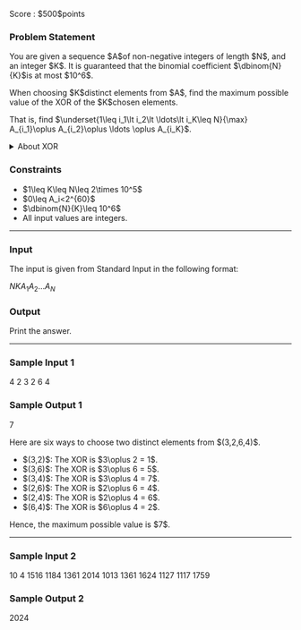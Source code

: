 
<div>

<span>

<span>

<p>
Score : $500$points
</p>

<div>

<section>

### **Problem Statement**

<p>
You are given a sequence $A$of non-negative integers of length $N$, and an integer $K$. It is guaranteed that the binomial coefficient $\dbinom{N}{K}$is at most $10^6$.
</p>

<p>
When choosing $K$distinct elements from $A$, find the maximum possible value of the XOR of the $K$chosen elements.
</p>

<p>
That is, find $\underset{1\leq i_1\lt i_2\lt \ldots\lt i_K\leq N}{\max} A_{i_1}\oplus A_{i_2}\oplus \ldots \oplus A_{i_K}$.
</p>

<details>

<summary>
About XOR
</summary>
For non-negative integers $A,B$, the XOR $A \oplus B$is defined as follows:


<ul>

<li>
In the binary representation of $A \oplus B$, the bit corresponding to $2^k (k \ge 0)$is $1$if and only if exactly one of the bits corresponding to $2^k$in $A$and $B$is $1$, and is $0$otherwise.
</li>

</ul>
For example, $3 \oplus 5 = 6$(in binary notation: $011 \oplus 101 = 110$).

In general, the XOR of $K$integers $p_1, \dots, p_k$is defined as $(\cdots((p_1 \oplus p_2) \oplus p_3) \oplus \cdots \oplus p_k)$. It can be proved that it does not depend on the order of $p_1, \dots, p_k$.


</details>

</section>

</div>

<div>

<section>

### **Constraints**

<ul>

<li>
$1\leq K\leq N\leq 2\times 10^5$
</li>

<li>
$0\leq A_i<2^{60}$
</li>

<li>
$\dbinom{N}{K}\leq 10^6$
</li>

<li>
All input values are integers.
</li>

</ul>

</section>

</div>

---

<div>

<div>

<section>

### **Input**

<p>
The input is given from Standard Input in the following format:
</p>

<div>

$N$$K$$A_1$$A_2$$\ldots$$A_N$
</div>

</section>

</div>

<div>

<section>

### **Output**

<p>
Print the answer.
</p>

</section>

</div>

</div>

---

<div>

<section>

### **Sample Input 1**

<div>

4 2
3 2 6 4

</div>

</section>

</div>

<div>

<section>

### **Sample Output 1**

<div>

7

</div>

<p>
Here are six ways to choose two distinct elements from $(3,2,6,4)$.
</p>

<ul>

<li>
$(3,2)$: The XOR is $3\oplus 2 = 1$.
</li>

<li>
$(3,6)$: The XOR is $3\oplus 6 = 5$.
</li>

<li>
$(3,4)$: The XOR is $3\oplus 4 = 7$.
</li>

<li>
$(2,6)$: The XOR is $2\oplus 6 = 4$.
</li>

<li>
$(2,4)$: The XOR is $2\oplus 4 = 6$.
</li>

<li>
$(6,4)$: The XOR is $6\oplus 4 = 2$.
</li>

</ul>

<p>
Hence, the maximum possible value is $7$.
</p>

</section>

</div>

---

<div>

<section>

### **Sample Input 2**

<div>

10 4
1516 1184 1361 2014 1013 1361 1624 1127 1117 1759

</div>

</section>

</div>

<div>

<section>

### **Sample Output 2**

<div>

2024

</div>

</section>

</div>

</span>

</span>

</div>
